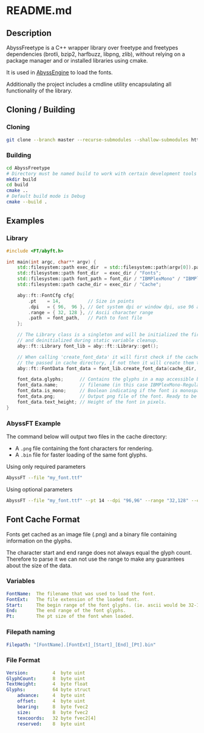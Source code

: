 # README.md

## Description

AbyssFreetype is a C++ wrapper library over freetype and freetypes dependencies (brotli, bzip2, harfbuzz, libpng, zlib),
without relying on a package manager and or installed libraries using cmake.

It is used in [AbyssEngine](https://github.com/xexaaron/AbyssEngine) to load the fonts.

Additionally the project includes a cmdline utility encapsulating all functionality
of the library.

## Cloning / Building

### Cloning

```bash
git clone --branch master --recurse-submodules --shallow-submodules https://github.com/xexaaron/AbyssFreetype.git
```

### Building

```bash
cd AbyssFreetype
# Directory must be named build to work with certain development tools
mkdir build
cd build
cmake ..
# Default build mode is Debug
cmake --build .
```

## Examples

### Library

```cpp
#include <FT/abyft.h>

int main(int argc, char** argv) {
    std::filesystem::path exec_dir  = std::filesystem::path(argv[0]).parent_path();
    std::filesystem::path font_dir  = exec_dir / "Fonts";
    std::filesystem::path font_path = font_dir / "IBMPlexMono" / "IBMPlexMono-Regular.ttf";
    std::filesystem::path cache_dir = exec_dir / "Cache";

    aby::ft::FontCfg cfg{
        .pt    = 14,          // Size in points
        .dpi   = { 96,  96 }, // Get system dpi or window dpi, use 96 as generic default.
        .range = { 32, 128 }, // Ascii character range
        .path  = font_path,   // Path to font file
    };

    // The Library class is a singleton and will be initialized the first time get is called
    // and deinitialized during static variable cleanup.
    aby::ft::Library font_lib = aby::ft::Library::get();

    // When calling 'create_font_data' it will first check if the cached files exist in
    // the passed in cache directory, if not then it will create them there.
    aby::ft::FontData font_data = font_lib.create_font_data(cache_dir, cfg);

    font_data.glyphs;      // Contains the glyphs in a map accessible by using char32_t as a key.
    font_data.name;        // filename (in this case IBMPlexMono-Regular.ttf).
    font_data.is_mono;     // Boolean indicating if the font is monospaced.
    font_data.png;         // Output png file of the font. Ready to be used in a texture.
    font_data.text_height; // Height of the font in pixels.
}
```

### AbyssFT Example

The command below will output two files in the cache directory:

- A `.png` file containing the font characters for rendering.
- A `.bin` file for faster loading of the same font glyphs.

Using only required parameters

```bash
AbyssFT --file "my_font.ttf"
```

Using optional parameters

```bash
AbyssFT --file "my_font.ttf" --pt 14 --dpi "96,96" --range "32,128" --cache_dir "./Cache"
```

## Font Cache Format

Fonts get cached as an image file (.png) and a binary file containing information on the glyphs.

The character start and end range does not always equal the glyph count.
Therefore to parse it we can not use the range to make any guarantees about the size
of the data.

### Variables

```yaml
FontName:  The filename that was used to load the font.
FontExt:   The file extension of the loaded font.
Start:     The begin range of the font glyphs. (ie. ascii would be 32-128)
End:       The end range of the font glyphs.
Pt:        The pt size of the font when loaded. 
```

### Filepath naming

```yaml
Filepath: "[FontName].[FontExt]_[Start]_[End]_[Pt].bin"
```

### File Format

```yaml
Version:         4  byte uint
GlyphCount:      8  byte uint
TextHeight:      4  byte float
Glyphs:          64 byte struct
    advance:     4  byte uint
    offset:      4  byte uint
    bearing:     8  byte fvec2
    size:        8  byte fvec2
    texcoords:   32 byte fvec2[4]
    reserved:    8  byte uint
 ```
